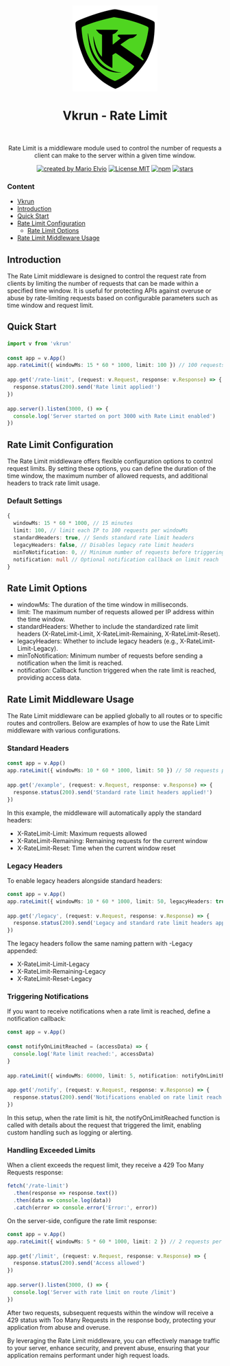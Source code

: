 <div align="center">
  <img src="../../../logo.svg" width="200px" align="center" alt="Vkrun logo" />
  <h1 align="center">Vkrun - Rate Limit</h1>
  <br/>
  <p align="center">
    Rate Limit is a middleware module used to control the number of requests a client can make to the server within a given time window.
  </p>
</div>

<p align="center">
  <a href="https://github.com/jukerah" rel="nofollow"><img src="https://img.shields.io/badge/created%20by-Mario%20Elvio-blue.svg" alt="created by Mario Elvio"></a>
  <a href="https://opensource.org/licenses/MIT" rel="nofollow"><img src="https://img.shields.io/badge/License%20-MIT-blue.svg" alt="License MIT"></a>
  <a href="https://www.npmjs.com/package/vkrun" rel="nofollow"><img src="https://img.shields.io/npm/dw/vkrun.svg?color=blue" alt="npm"></a>
  <a href="https://www.npmjs.com/package/vkrun" rel="nofollow"><img src="https://img.shields.io/github/stars/jukerah/vkrun" alt="stars"></a>
</p>

### Content
- [Vkrun](https://github.com/vkrunjs/vkrun)
- [Introduction](#introduction)
- [Quick Start](#quick-start)
- [Rate Limit Configuration](#rate-limit-configuration)
  - [Rate Limit Options](#rate-limit-options)
- [Rate Limit Middleware Usage](#rate-limit-middleware-usage)

<h2 id="introduction">Introduction</h2>

The Rate Limit middleware is designed to control the request rate from clients by limiting the number of requests that can be made within a specified time window. It is useful for protecting APIs against overuse or abuse by rate-limiting requests based on configurable parameters such as time window and request limit.

<h2 id="quick-start">Quick Start</h2>

```ts
import v from 'vkrun'

const app = v.App()
app.rateLimit({ windowMs: 15 * 60 * 1000, limit: 100 }) // 100 requests per 15 minutes

app.get('/rate-limit', (request: v.Request, response: v.Response) => {
  response.status(200).send('Rate limit applied!')
})

app.server().listen(3000, () => {
  console.log('Server started on port 3000 with Rate Limit enabled')
})
```

<h2 id="rate-limit-configuration">Rate Limit Configuration</h2>

The Rate Limit middleware offers flexible configuration options to control request limits. By setting these options, you can define the duration of the time window, the maximum number of allowed requests, and additional headers to track rate limit usage.

<h3>Default Settings</h3>

```ts
{
  windowMs: 15 * 60 * 1000, // 15 minutes
  limit: 100, // limit each IP to 100 requests per windowMs
  standardHeaders: true, // Sends standard rate limit headers
  legacyHeaders: false, // Disables legacy rate limit headers
  minToNotification: 0, // Minimum number of requests before triggering notifications
  notification: null // Optional notification callback on limit reach
}
```

<h2 id="rate-limit-options">Rate Limit Options</h2>

- windowMs: The duration of the time window in milliseconds.
- limit: The maximum number of requests allowed per IP address within the time window.
- standardHeaders: Whether to include the standardized rate limit headers (X-RateLimit-Limit, X-RateLimit-Remaining, X-RateLimit-Reset).
- legacyHeaders: Whether to include legacy headers (e.g., X-RateLimit-Limit-Legacy).
- minToNotification: Minimum number of requests before sending a notification when the limit is reached.
- notification: Callback function triggered when the rate limit is reached, providing access data.

<h2 id="rate-limit-middleware-usage">Rate Limit Middleware Usage</h2>

The Rate Limit middleware can be applied globally to all routes or to specific routes and controllers. Below are examples of how to use the Rate Limit middleware with various configurations.

<h3>Standard Headers</h3>

```ts
const app = v.App()
app.rateLimit({ windowMs: 10 * 60 * 1000, limit: 50 }) // 50 requests per 10 minutes

app.get('/example', (request: v.Request, response: v.Response) => {
  response.status(200).send('Standard rate limit headers applied!')
})
```

In this example, the middleware will automatically apply the standard headers:

- X-RateLimit-Limit: Maximum requests allowed
- X-RateLimit-Remaining: Remaining requests for the current window
- X-RateLimit-Reset: Time when the current window reset

<h3>Legacy Headers</h3>

To enable legacy headers alongside standard headers:

```ts
const app = v.App()
app.rateLimit({ windowMs: 10 * 60 * 1000, limit: 50, legacyHeaders: true })

app.get('/legacy', (request: v.Request, response: v.Response) => {
  response.status(200).send('Legacy and standard rate limit headers applied!')
})
```

The legacy headers follow the same naming pattern with -Legacy appended:

- X-RateLimit-Limit-Legacy
- X-RateLimit-Remaining-Legacy
- X-RateLimit-Reset-Legacy

<h3>Triggering Notifications</h3>

If you want to receive notifications when a rate limit is reached, define a notification callback:

```ts
const app = v.App()

const notifyOnLimitReached = (accessData) => {
  console.log('Rate limit reached:', accessData)
}

app.rateLimit({ windowMs: 60000, limit: 5, notification: notifyOnLimitReached })

app.get('/notify', (request: v.Request, response: v.Response) => {
  response.status(200).send('Notifications enabled on rate limit reach')
})
```

In this setup, when the rate limit is hit, the notifyOnLimitReached function is called with details about the request that triggered the limit, enabling custom handling such as logging or alerting.

<h3>Handling Exceeded Limits</h3>

When a client exceeds the request limit, they receive a 429 Too Many Requests response:

```ts
fetch('/rate-limit')
  .then(response => response.text())
  .then(data => console.log(data))
  .catch(error => console.error('Error:', error))
```

On the server-side, configure the rate limit response:

```ts
const app = v.App()
app.rateLimit({ windowMs: 5 * 60 * 1000, limit: 2 }) // 2 requests per 5 minutes

app.get('/limit', (request: v.Request, response: v.Response) => {
  response.status(200).send('Access allowed')
})

app.server().listen(3000, () => {
  console.log('Server with rate limit on route /limit')
})
```

After two requests, subsequent requests within the window will receive a 429 status with Too Many Requests in the response body, protecting your application from abuse and overuse.

By leveraging the Rate Limit middleware, you can effectively manage traffic to your server, enhance security, and prevent abuse, ensuring that your application remains performant under high request loads.